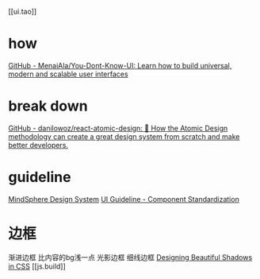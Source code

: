 [[ui.tao]]
# how
[GitHub - MenaiAla/You-Dont-Know-UI: Learn how to build universal, modern and scalable user interfaces](https://github.com/MenaiAla/You-Dont-Know-UI)
# break down
[GitHub - danilowoz/react-atomic-design: 🔬 How the Atomic Design methodology can create a great design system from scratch and make better developers.](https://github.com/danilowoz/react-atomic-design)
# guideline
[MindSphere Design System](https://design.mindsphere.io/index.html)
[UI Guideline - Component Standardization](https://www.uiguideline.com/components)
# 边框
渐进边框 比内容的bg浅一点
光影边框
细线边框
[Designing Beautiful Shadows in CSS](https://www.joshwcomeau.com/css/designing-shadows/)
[[js.build]]